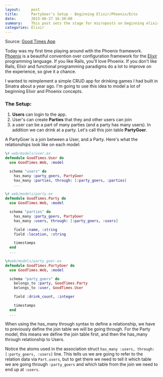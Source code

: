 ```yaml
---
layout:     post
title:      PartyGoer's Setup - Beginning Elixir/Phoenix/Ecto
date:       2015-06-27 16:30:00
summary:    This post sets the stage for microposts on beginning elixir topics.
categories: Elixir
---
```


Source: [Good Times App](https://github.com/last-night/good-times)

Today was my first time playing around with the Phoenix framework.
 [Phoenix](http://www.phoenixframework.org/v0.13.1) is a beautiful convention over configuration framework
 for the [Elixir](http://elixir-lang.org/) programming language. If you like Rails, you'll love Phoenix.
  If you don't like Rails, Elixir and functional programming paradigms do a lot to improve on the experience, so give it a chance.

I wanted to reimplement a simple CRUD app for drinking games I had built in Sinatra about a year ago. I'm going to use this idea to model a lot of beginning Elixir and Phoenix concepts. 

### The Setup:


1. **Users** can login to the app.
2. User's can create **Parties** that they and other users can join
3. a user can be a part of many parties (and a party has many users). In addition we can drink at a party. Let's call this join table **PartyGoer**.

A PartyGoer is a join between a User, and a Party. Here's what the relationships look like on each model:

~~~ elixir
\# web/models/user.ex
defmodule GoodTimes.User do
  use GoodTimes.Web, :model

  schema "users" do
    has_many :party_goers, PartyGoer
    has_many :parties, through: [:party_goers, :parties]
    ...
    
\# web/models/party.ex    
defmodule GoodTimes.Party do
  use GoodTimes.Web, :model

  schema "parties" do
    has_many :party_goers, PartyGoer
    has_many :users, through: [:party_goers, :users]

    field :name, :string
    field :location, :string

    timestamps
  end
  ...
  
\#web/models/party_goer.ex
defmodule GoodTimes.PartyGoer do
  use GoodTimes.Web, :model

  schema "party_goers" do
    belongs_to :party, GoodTimes.Party
    belongs_to :user, GoodTimes.User

    field :drink_count, :integer

    timestamps
  end
  ...
~~~

When using the has_many through syntax to define a relationship, we have to previously define the join table we will be going through. For the Party model, this means we define the join table first, and then the has_many through relationship to Users.

Notice the atoms used in the association struct ```has_many :users, through: [:party_goers, :users]``` line. This tells us we are going to refer to the relation data via ```Part.users```, but to get there we need to tell it which table we are going through ```:party_goers``` and which table from the join we need to end up at ```:users```.
